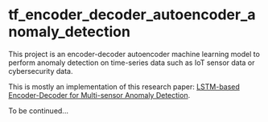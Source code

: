 # tf_encoder_decoder_autoencoder_anomaly_detection

This project is an encoder-decoder autoencoder machine learning model to perform anomaly detection on time-series data such as IoT sensor data or cybersecurity data.

This is mostly an implementation of this research paper: [LSTM-based Encoder-Decoder for Multi-sensor Anomaly Detection](https://arxiv.org/pdf/1607.00148.pdf).

To be continued...